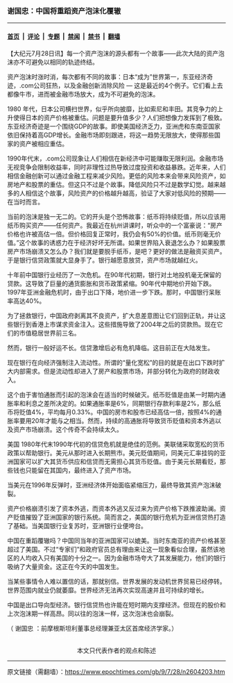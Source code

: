 ### 谢国忠：中国将重蹈资产泡沫化覆辙

---

#### [首页](../../../..?n2604203) &nbsp;|&nbsp; [评论](../../../../../epoch-comment?n2604203) &nbsp;|&nbsp; [专题](../../../../../epoch-special?n2604203) &nbsp;|&nbsp; [禁闻](../../../../../epoch-news?n2604203) &nbsp;|&nbsp; [禁书](../../../../../books?n2604203) &nbsp;|&nbsp; [翻墙](https://github.com/gfw-breaker/nogfw/blob/master/README.md?n2604203)


<div class="post_content" id="artbody" itemprop="articleBody">
 <!-- article content begin -->
 <p>
  【大纪元7月28日讯】每一个资产泡沫的源头都有一个故事——此次大陆的资产泡沫亦不可避免以相同的轨迹终结。
 </p>
 <p>
  资产泡沫时涨时消，每次都有不同的故事：日本“成为”世界第一，东亚经济奇迹，.com公司狂热，以及金融创新消除风险 — 这是最近的4个例子。它们看上去都像牛市，进而被金融市场放大，成为不可避免的泡沫。
 </p>
 <p>
  1980 年代，日本公司横扫世界，似乎所向披靡，比如索尼和丰田。其竞争力的上升使得日本的资产价格被重估。问题是要升值多少？人们把想像力发挥到了极致。东亚经济奇迹是一个围绕GDP的故事。即使美国经济乏力，亚洲虎和东南亚国家依旧保持着高GDP增长。金融市场即刻跟进，将这一趋势无限放大，使得那些国家的资产被相应重估。
 </p>
 <p>
  1990年代末，.com公司现象让人们相信在新经济中可能赚取无限利润。金融市场无视竞争会限制收益率，同时非理性过热导致过度投资和收益暴跌。近年来，人们相信金融创新可以通过金融工程来减少风险。更低的风险本来会带来风险资产，如房地产和股票的重估。但这只不过是个故事。降低风险只不过是数学幻觉。越来越多的人相信这个故事，风险资产的价格越升越高，验证了大家对低风险的预期——在当时而言。
 </p>
 <p>
  当前的泡沫是独一无二的。它的开头是个恐怖故事：纸币将持续贬值，所以应该用纸币购买资产——任何资产。我最近在杭州讲课时，听众中的一个富豪说：“房产价格也许被高估一倍。但价格回复正常时，我仍会有50%的价值。纸币则毫无价值。”这个故事的诱惑力在于经济好坏无所谓。如果世界陷入衰退怎么办？如果股票房产市场崩溃又怎么办？我们就是要脱手纸币，是吧？更好的做法是融资买资产。于是银行信贷政策就大显身手了。银行越愿意放贷，资产市场就越红火。
 </p>
 <p>
  十年前中国银行业经历了一次危机。在90年代初期，银行对土地投机毫无保留的贷款。这导致了巨量的通货膨胀和货币政策紧缩。90年代中期地价开始下跌。1997年亚洲金融危机时，由于出口下降，地价进一步下跌。那时，中国银行呆账率高达40%。
 </p>
 <p>
  为了拯救银行，中国政府剥离其不良资产，扩大息差意图让它们回到正轨，并让这些银行到香港上市谋求资金注入。这些措施导致了2004年之后的贷款热。现在它们的市值稳居世界前三名。
 </p>
 <p>
  然而，银行一般好运不长。信贷激增后必有危机降临。这目前正在大陆发生。
 </p>
 <p>
  现在银行在向经济强制注入流动性。所谓的“量化宽松”的目的就是在出口下跌时扩大内部需求。但是流动性却进入了房产和股票市场，并部分转化为政府的财政收入。
 </p>
 <p>
  这个由于害怕通胀而引起的泡沫会在适当的时候破灭。纸币贬值是由某一时期内通胀率和利息之差所决定的。如果通胀率是6%，同期银行存款利率是2%，那么纸币将贬值4%，平均每月0.33%。中国的房市和股市已经高估一倍，按照4%的通胀率要用20年才能与之相当。然而，持续的高通胀将导致货币贬值和资本外逃以及资产市场崩溃。这个传奇不会持续太久。
 </p>
 <p>
  美国 1980年代末1990年代初的信贷危机就是绝佳的范例。美联储采取宽松的货币政策以帮助银行。美元从那时进入长期熊市。美元贬值期间，同美元汇率挂钩的亚洲国家可以扩大其货币供应和信贷而无需担心其货币贬值。由于美元长期看贬，那些钱也只能留在其国内，最终进入了资产市场。
 </p>
 <p>
  当美元在1996年反弹时，亚洲经济体开始面临紧缩压力，最终导致其资产泡沫破裂。
 </p>
 <p>
  资产价格崩溃引发了资本外逃，而资本外逃又反过来为资产价格下跌推波助澜。资产贬值摧毁了亚洲国家的银行系统。简而言之，美国的银行危机为亚洲信贷热打造了基础。当美国银行业复苏时，亚洲银行业便垮台。
 </p>
 <p>
  中国在重蹈覆辙吗？中国同当年的亚洲国家可以媲美。当时东南亚的资产价格甚至超过了美国。不过“专家们”和政府官员总有理由来让这一现象看似合理，虽然该地区的人均收入只有美国的十分之一。因为金融市场夸大了其发展能力，他们的银行吸纳了大量资金。这正在今天的中国发生。
 </p>
 <p>
  当某些事情令人难以置信的话，那就别信。世界发展的发动机世界贸易已经停转。世界范围内就业仍就萎靡。世界经济无法再次实现高速并且可持续的增长。
 </p>
 <p>
  中国是出口导向型经济。银行信贷热也许能在短时期内支撑经济。但现在的股价和上次泡沫期一样高昂。同以往的泡沫一样，这次泡沫也会崩裂。
 </p>
 <p>
  （
  <ok href="https://www.epochtimes.com/gb/tag/%E8%B0%A2%E5%9B%BD%E5%BF%A0.html">
   谢国忠
  </ok>
  ：前摩根斯坦利董事总经理兼亚太区首席经济学家。）
  <font color="#ffffff">
   (http://www.dajiyuan.com)
  </font>
  <br/>
  <center>
   <font class="GY13">
    本文只代表作者的观点和陈述
   </font>
  </center>
 </p>
 <!-- article content end -->
 <div id="below_article_ad">
 </div>
</div>


---

原文链接（需翻墙）：https://www.epochtimes.com/gb/9/7/28/n2604203.htm
